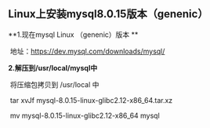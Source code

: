 ## Linux上安装mysql8.0.15版本（genenic）

**1.现在mysql Linux （genenic）版本 **

​	地址：https://dev.mysql.com/downloads/mysql/

**2.解压到/usr/local/mysql中**

​	将压缩包拷贝到  /usr/local 中 

​	tar xvJf mysql-8.0.15-linux-glibc2.12-x86_64.tar.xz 

​	mv  mysql-8.0.15-linux-glibc2.12-x86_64 mysql

​	